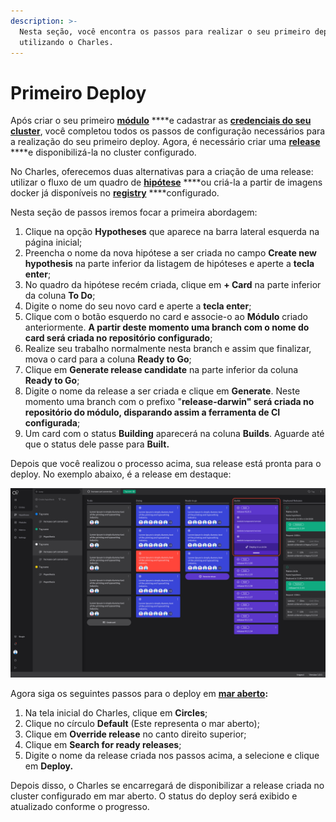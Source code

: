 ```yaml
---
description: >-
  Nesta seção, você encontra os passos para realizar o seu primeiro deploy
  utilizando o Charles.
---
```


# Primeiro Deploy

Após criar o seu primeiro [**módulo**](https://docs.charlescd.io/primeiros-passsos/criando-modulos) ****e cadastrar as [**credenciais do seu cluster**](https://docs.charlescd.io/primeiros-passsos/definindo-workspace/configuracoes-de-deploy), você completou todos os passos de configuração necessários para a realização do seu primeiro deploy. Agora, é necessário criar uma [**release**](https://docs.charlescd.io/referencia/release) ****e disponibilizá-la no cluster configurado.

No Charles, oferecemos duas alternativas para a criação de uma release: utilizar o fluxo de um quadro de [**hipótese**](https://docs.charlescd.io/referencia/hipotese) ****ou criá-la a partir de imagens docker já disponíveis no [**registry**](https://docs.charlescd.io/primeiros-passsos/definindo-workspace/docker-registry) ****configurado. 

Nesta seção de passos iremos focar a primeira abordagem:

1. Clique na opção **Hypotheses** que aparece na barra lateral esquerda na página inicial;
2.  Preencha o nome da nova hipótese a ser criada no campo **Create new hypothesis** na parte inferior da listagem de hipóteses e aperte a **tecla enter**;
3. No quadro da hipótese recém criada, clique em **+ Card** na parte inferior da coluna **To Do**;
4. Digite o nome do seu novo card e aperte a **tecla enter**;
5. Clique com o botão esquerdo no card e associe-o ao **Módulo** criado anteriormente. **A partir deste momento uma branch com o nome do card será criada no repositório configurado**;
6. Realize seu trabalho normalmente nesta branch e assim que finalizar, mova o card para a coluna **Ready to Go**;
7. Clique em **Generate release candidate** na parte inferior da coluna **Ready to Go**;
8. Digite o nome da release a ser criada e clique em **Generate**. Neste momento uma branch com o prefixo "**release-darwin" será criada no repositório do módulo, disparando assim a ferramenta de CI configurada**;
9. Um card com o status **Building** aparecerá na coluna **Builds**. Aguarde até que o status dele passe para **Built.**

Depois que você realizou o processo acima, sua release está pronta para o deploy. No exemplo abaixo, é a release em destaque: 

![Exemplo de release criada e pronta para deploy](../.gitbook/assets/primeiro_deploy-1-.png)

Agora siga os seguintes passos para o deploy em [**mar aberto**](https://docs.charlescd.io/principais-conceitos#mar-aberto-open-sea)**:**

1. Na tela inicial do Charles, clique em **Circles**;
2. Clique no círculo **Default** \(Este representa o mar aberto\);
3. Clique em **Override release** no canto direito superior;
4. Clique em **Search for ready releases**;
5. Digite o nome da release criada nos passos acima, a selecione e clique em **Deploy.**

Depois disso, o Charles se encarregará de disponibilizar a release criada no cluster configurado em mar aberto. O status do deploy será exibido e atualizado conforme o progresso.

